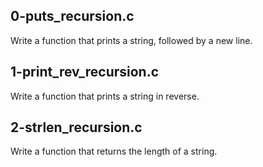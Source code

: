 ## 0-puts_recursion.c
Write a function that prints a string, followed by a new line.

## 1-print_rev_recursion.c
Write a function that prints a string in reverse.

## 2-strlen_recursion.c
Write a function that returns the length of a string.
